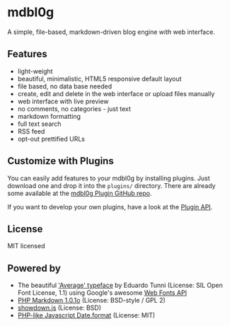 # mdbl0g
A simple, file-based, markdown-driven blog engine *with* web interface.

## Features
* light-weight
* beautiful, minimalistic, HTML5 responsive default layout
* file based, no data base needed
* create, edit and delete in the web interface or upload files manually
* web interface with live preview
* no comments, no categories - just text
* markdown formatting
* full text search
* RSS feed
* opt-out prettified URLs

## Customize with Plugins
You can easily add features to your mdbl0g by installing plugins. Just download one and drop it into the `plugins/` directory. There are already some available at the [mdbl0g Plugin GitHub repo](https://github.com/Ps0ke/mdbl0g-plugins).

If you want to develop your own plugins, have a look at the [Plugin API](mdbl0g/plugins/README.md).

## License
MIT licensed

## Powered by
* The beautiful ['Average' typeface](http://www.google.com/webfonts/specimen/Average) by Eduardo Tunni (License: SIL Open Font License, 1.1) using Google's awesome [Web Fonts API](http://www.google.com/webfonts/)
* [PHP Markdown 1.0.1o](https://github.com/michelf/php-markdown/) (License: BSD-style / GPL 2)
* [showdown.js](https://github.com/coreyti/showdown) (License: BSD)
* [PHP-like Javascript Date.format](http://jacwright.com/projects/javascript/date_format/) (License: MIT)
